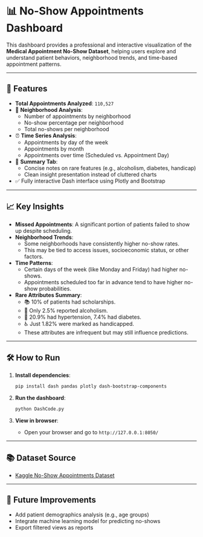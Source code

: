# 📊 No-Show Appointments Dashboard

This dashboard provides a professional and interactive visualization of the **Medical Appointment No-Show Dataset**, helping users explore and understand patient behaviors, neighborhood trends, and time-based appointment patterns.

---

## 🚀 Features

- **Total Appointments Analyzed**: `110,527`
- 📌 **Neighborhood Analysis**:
  - Number of appointments by neighborhood
  - No-show percentage per neighborhood
  - Total no-shows per neighborhood
- ⏰ **Time Series Analysis**:
  - Appointments by day of the week
  - Appointments by month
  - Appointments over time (Scheduled vs. Appointment Day)
- 📄 **Summary Tab**:
  - Concise notes on rare features (e.g., alcoholism, diabetes, handicap)
  - Clean insight presentation instead of cluttered charts
- ✅ Fully interactive Dash interface using Plotly and Bootstrap

---

## 📈 Key Insights

- **Missed Appointments**: A significant portion of patients failed to show up despite scheduling.
- **Neighborhood Trends**:
  - Some neighborhoods have consistently higher no-show rates.
  - This may be tied to access issues, socioeconomic status, or other factors.
- **Time Patterns**:
  - Certain days of the week (like Monday and Friday) had higher no-shows.
  - Appointments scheduled too far in advance tend to have higher no-show probabilities.
- **Rare Attributes Summary**:
  - 📚 10% of patients had scholarships.
  - 🍷 Only 2.5% reported alcoholism.
  - 💉 20.9% had hypertension, 7.4% had diabetes.
  - ♿ Just 1.82% were marked as handicapped.
  - These attributes are infrequent but may still influence predictions.

---

## 🛠️ How to Run

1. **Install dependencies**:
   ```bash
   pip install dash pandas plotly dash-bootstrap-components
   ```

2. **Run the dashboard**:
   ```bash
   python DashCode.py
   ```

3. **View in browser**:
   - Open your browser and go to `http://127.0.0.1:8050/`

---

## 📚 Dataset Source

- [Kaggle No-Show Appointments Dataset](https://www.kaggle.com/joniarroba/noshowappointments)

---

## 🧠 Future Improvements

- Add patient demographics analysis (e.g., age groups)
- Integrate machine learning model for predicting no-shows
- Export filtered views as reports
